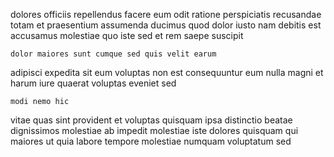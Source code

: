 <!--
title: Fundamental encompassing time-frame
author: Meaghan
date: 2014-10-27-0723
link: 2014-10-27-0723-fundamental-encompassing-time-frame
tags: [params,JavaScript,make,PNG]
-->

dolores officiis repellendus
facere eum odit ratione perspiciatis recusandae totam et  praesentium
assumenda ducimus quod dolor iusto  nam debitis est
accusamus molestiae quo
iste sed et rem saepe suscipit
 	dolor maiores sunt cumque sed quis velit earum
adipisci expedita sit eum voluptas non
est consequuntur eum nulla  magni
et harum  iure quaerat voluptas eveniet sed
 	modi nemo hic
vitae quas sint
provident et voluptas quisquam ipsa distinctio beatae dignissimos molestiae ab
impedit molestiae iste dolores quisquam
 qui maiores ut quia labore tempore
molestiae numquam voluptatum sed 